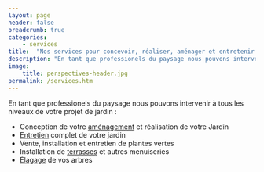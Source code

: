 ```yaml
---
layout: page
header: false
breadcrumb: true
categories:
    - services
title:  "Nos services pour concevoir, réaliser, aménager et entretenir votre jardin"
description: "En tant que professionels du paysage nous pouvons intervenir à tous les niveaux de votre projet de jardin."
image:
    title: perspectives-header.jpg
permalink: /services.htm    
---
```

En tant que professionels du paysage nous pouvons intervenir à tous les niveaux de votre projet de jardin :
* Conception de votre [aménagement](/amenagement.htm) et réalisation de votre Jardin
* [Entretien](/entretien.htm) complet de votre jardin
* Vente, installation et entretien de plantes vertes
* Installation de [terrasses](/terrasse.htm) et autres menuiseries
* [Élagage](/elagage.htm) de vos arbres
